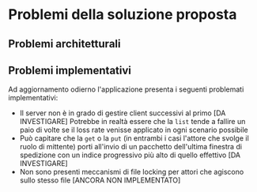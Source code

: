 # Problemi della soluzione proposta
## Problemi architetturali
    
## Problemi implementativi
Ad aggiornamento odierno l'applicazione presenta i seguenti problemati implementativi:
- Il server non è in grado di gestire client successivi al primo [DA INVESTIGARE] Potrebbe in realtà essere che la `list` tende a fallire un paio di volte se il loss rate venisse applicato in ogni scenario possibile
- Può capitare che la `get` o la `put` (in entrambi i casi l'attore che svolge il ruolo di mittente) porti all'invio di un pacchetto dell'ultima finestra di spedizione con un indice progressivo più alto di quello effettivo [DA INVESTIGARE]
- Non sono presenti meccanismi di file locking per attori che agiscono sullo stesso file [ANCORA NON IMPLEMENTATO]
